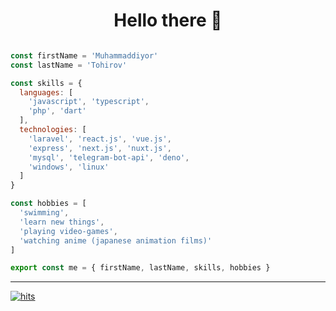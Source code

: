 <h1 align='center'>
  Hello there 👋
</h1>

```js

const firstName = 'Muhammaddiyor'
const lastName = 'Tohirov'

const skills = { 
  languages: [
    'javascript', 'typescript',
    'php', 'dart'
  ], 
  technologies: [
    'laravel', 'react.js', 'vue.js',
    'express', 'next.js', 'nuxt.js',
    'mysql', 'telegram-bot-api', 'deno',
    'windows', 'linux'
  ] 
}

const hobbies = [
  'swimming',
  'learn new things',
  'playing video-games',
  'watching anime (japanese animation films)'
]

export const me = { firstName, lastName, skills, hobbies }

```

---

[![hits](https://hits.dwyl.com/thetakhirov/mitoweb.svg?style=flat-square)](https://github.com/thetakhirov/mito.web)

